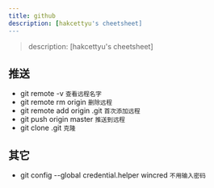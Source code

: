 ```yaml
---
title: github
description: [hakcettyu's cheetsheet]
---
```


> description: [hakcettyu's cheetsheet]

## 推送
- git remote -v `查看远程名字`
- git remote rm origin `删除远程`
- git remote add origin .git `首次添加远程`
- git push origin master `推送到远程`
- git clone .git `克隆`

## 其它
- git config --global credential.helper wincred `不用输入密码`